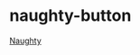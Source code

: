 # naughty-button

[Naughty](https://5fa15bac017859d0ab3d004a--naughty-bhaskara-fdbe8e.netlify.app/)
